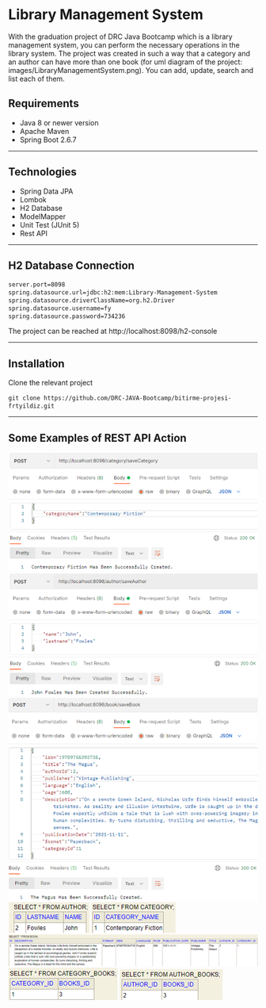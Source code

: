 # Library Management System

With the graduation project of DRC Java Bootcamp which is a library management system, you can perform the necessary operations in the library system. The project was created in such a way that a category and an author can have more than one book (for uml diagram of the project: images/LibraryManagementSystem.png). You can add, update, search and list each of them.

## Requirements

* Java 8 or newer version
* Apache Maven
* Spring Boot 2.6.7
-----
## Technologies
* Spring Data JPA
* Lombok
* H2 Database
* ModelMapper
* Unit Test (JUnit 5)
* Rest API
-----
## H2 Database Connection
```
server.port=8098
spring.datasource.url=jdbc:h2:mem:Library-Management-System
spring.datasource.driverClassName=org.h2.Driver
spring.datasource.username=fy
spring.datasource.password=734236
```
The project can be reached at http://localhost:8098/h2-console

-----
## Installation
Clone the relevant project
```
git clone https://github.com/DRC-JAVA-Bootcamp/bitirme-projesi-frtyildiz.git
```
-----
## Some Examples of REST API Action

<img src="https://github.com/DRC-JAVA-Bootcamp/bitirme-projesi-frtyildiz/blob/main/images/1.png">
<img src="https://github.com/DRC-JAVA-Bootcamp/bitirme-projesi-frtyildiz/blob/main/images/2.png">
<img src="https://github.com/DRC-JAVA-Bootcamp/bitirme-projesi-frtyildiz/blob/main/images/3.png">
<img src="https://github.com/DRC-JAVA-Bootcamp/bitirme-projesi-frtyildiz/blob/main/images/4.png">
<img src="https://github.com/DRC-JAVA-Bootcamp/bitirme-projesi-frtyildiz/blob/main/images/5.png">
<img src="https://github.com/DRC-JAVA-Bootcamp/bitirme-projesi-frtyildiz/blob/main/images/6.png">
<img src="https://github.com/DRC-JAVA-Bootcamp/bitirme-projesi-frtyildiz/blob/main/images/7.png">
<img src="https://github.com/DRC-JAVA-Bootcamp/bitirme-projesi-frtyildiz/blob/main/images/8.png">




